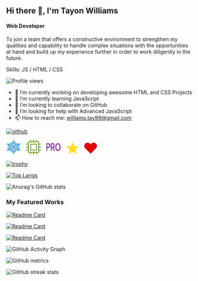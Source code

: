 ## Hi there 👋, I'm Tayon Williams
#### Web Developer

To join a team that offers a constructive environment to strengthen my qualities and capability to handle complex situations with the opportunities at hand and build up my experience further in order to work diligently in the future.

Skills: JS / HTML / CSS

![Profile views](https://gpvc.arturio.dev/TayonWilliams) 

- 🔭 I’m currently working on developing awesome HTML and CSS Projects 
- 🌱 I’m currently learning JavaScript 
- 👯 I’m looking to collaborate on GitHub 
- 🤔 I’m looking for help with Advanced JavaScript  
- 📫 How to reach me: williams.tay99@gmail.com 

[<img src='https://cdn.jsdelivr.net/npm/simple-icons@3.0.1/icons/github.svg' alt='github' height='40'>](https://github.com/TayonWilliams) 
 
<a href='https://archiveprogram.github.com/'><img src='https://raw.githubusercontent.com/acervenky/animated-github-badges/master/assets/acbadge.gif' width='40' height='40'></a> <a href='https://docs.github.com/en/developers'><img src='https://raw.githubusercontent.com/acervenky/animated-github-badges/master/assets/devbadge.gif' width='40' height='40'></a> <a href='https://github.com/pricing'><img src='https://raw.githubusercontent.com/acervenky/animated-github-badges/master/assets/pro.gif' width='40' height='40'></a> <a href='https://stars.github.com/'><img src='https://raw.githubusercontent.com/acervenky/animated-github-badges/master/assets/starbadge.gif' width='35' height='35'></a> <a href='https://docs.github.com/en/github/supporting-the-open-source-community-with-github-sponsors'><img src='https://raw.githubusercontent.com/acervenky/animated-github-badges/master/assets/sponsorbadge.gif' width='35' height='35'></a> 

[![trophy](https://github-profile-trophy.vercel.app/?username=TayonWilliams)](https://github.com/ryo-ma/github-profile-trophy)

[![Top Langs](https://github-readme-stats.vercel.app/api/top-langs/?username=TayonWilliams)](https://github.com/anuraghazra/github-readme-stats)

![Anurag's GitHub stats](https://github-readme-stats.vercel.app/api?username=TayonWilliams&theme=shades-of-purple&show_icons=true)

### My Featured Works

[![Readme Card](https://github-readme-stats.vercel.app/api/pin/?username=TayonWilliams&repo=yummy.eats&theme=yeblu)](https://github.com/TayonWilliams/yummy.eats)

[![Readme Card](https://github-readme-stats.vercel.app/api/pin/?username=TayonWilliams&repo=Art&theme=yeblu)](https://github.com/TayonWilliams/Art)

[![Readme Card](https://github-readme-stats.vercel.app/api/pin/?username=TayonWilliams&repo=The-News-Time&theme=yeblu)](https://github.com/TayonWilliams/The-News-Time)

![GitHub Activity Graph](https://activity-graph.herokuapp.com/graph?username=TayonWilliams)  

![GitHub metrics](https://metrics.lecoq.io/TayonWilliams)  

![GitHub streak stats](https://github-readme-streak-stats.herokuapp.com/?user=TayonWilliams)  
 
